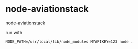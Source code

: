 # node-aviationstack

node-aviationstack

run with
```
NODE_PATH=/usr/local/lib/node_modules MYAPIKEY=123 node .
```

